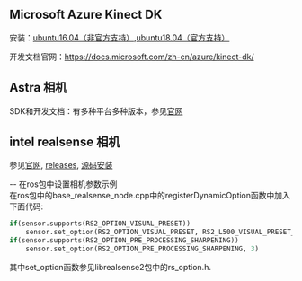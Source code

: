 ## Microsoft Azure Kinect DK
安装：[ubuntu16.04（非官方支持）](https://blog.csdn.net/denkywu/article/details/104652710),[ubuntu18.04（官方支持）](https://docs.microsoft.com/zh-cn/azure/kinect-dk/sensor-sdk-download)

开发文档官网：https://docs.microsoft.com/zh-cn/azure/kinect-dk/

## Astra 相机
SDK和开发文档：有多种平台多种版本，参见[官网](https://orbbec3d.com/develop/)

## intel realsense 相机  
参见[官网](https://github.com/IntelRealSense/librealsense), [releases](https://github.com/IntelRealSense/librealsense/releases),
[源码安装](https://github.com/IntelRealSense/librealsense/blob/master/doc/installation.md)

-- 在ros包中设置相机参数示例  
在ros包中的base_realsense_node.cpp中的registerDynamicOption函数中加入下面代码:
```python
if(sensor.supports(RS2_OPTION_VISUAL_PRESET))
    sensor.set_option(RS2_OPTION_VISUAL_PRESET, RS2_L500_VISUAL_PRESET_SHORT_RANGE)
if(sensor.supports(RS2_OPTION_PRE_PROCESSING_SHARPENING))
    sensor.set_option(RS2_OPTION_PRE_PROCESSING_SHARPENING, 3)
```
其中set_option函数参见librealsense2包中的rs_option.h.